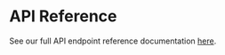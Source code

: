 # API Reference

See our full API endpoint reference documentation [here](https://www.lightrail.com/docs/reference).

